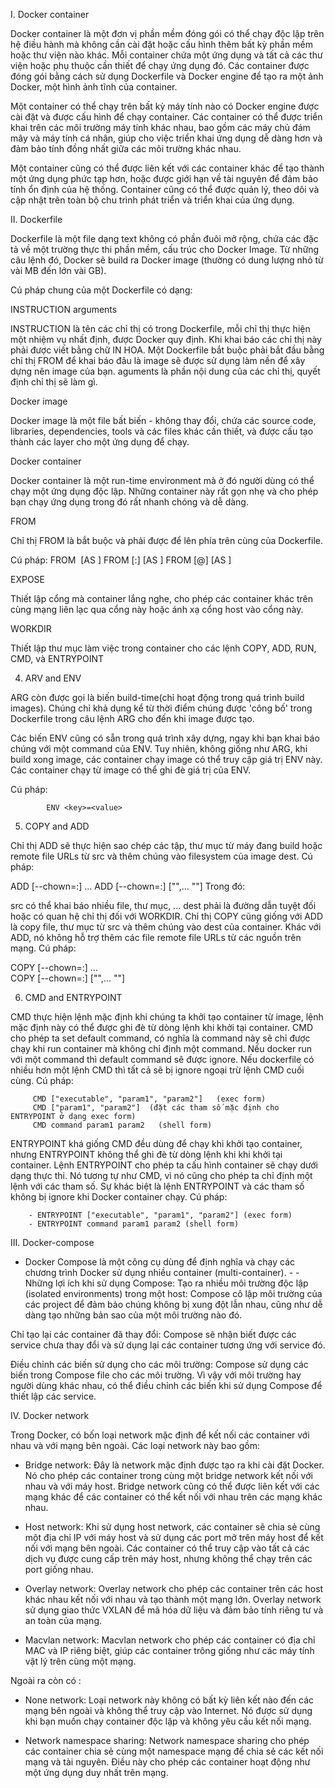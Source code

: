 I. Docker container

Docker container là một đơn vị phần mềm đóng gói có thể chạy độc lập trên hệ điều hành mà không cần cài đặt hoặc cấu hình thêm bất kỳ phần mềm hoặc thư viện nào khác. Mỗi container chứa một ứng dụng và tất cả các thư viện hoặc phụ thuộc cần thiết để chạy ứng dụng đó. Các container được đóng gói bằng cách sử dụng Dockerfile và Docker engine để tạo ra một ảnh Docker, một hình ảnh tĩnh của container.

Một container có thể chạy trên bất kỳ máy tính nào có Docker engine được cài đặt và được cấu hình để chạy container. Các container có thể được triển khai trên các môi trường máy tính khác nhau, bao gồm các máy chủ đám mây và máy tính cá nhân, giúp cho việc triển khai ứng dụng dễ dàng hơn và đảm bảo tính đồng nhất giữa các môi trường khác nhau.

Một container cũng có thể được liên kết với các container khác để tạo thành một ứng dụng phức tạp hơn, hoặc được giới hạn về tài nguyên để đảm bảo tính ổn định của hệ thống. Container cũng có thể được quản lý, theo dõi và cập nhật trên toàn bộ chu trình phát triển và triển khai của ứng dụng.


II. Dockerfile

Dockerfile là một file dạng text không có phần đuôi mở rộng, chứa các đặc tả về một trường thực thi phần mềm, cấu trúc cho Docker Image. Từ những câu lệnh đó, Docker sẽ build ra Docker image (thường có dung lượng nhỏ từ vài MB đến lớn vài GB).

Cú pháp chung của một Dockerfile có dạng:

   INSTRUCTION arguments

INSTRUCTION là tên các chỉ thị có trong Dockerfile, mỗi chỉ thị thực hiện một nhiệm vụ nhất định, được Docker quy định. Khi khai báo các chỉ thị này phải được viết bằng chữ IN HOA. Một Dockerfile bắt buộc phải bắt đầu bằng chỉ thị FROM để khai báo đâu là image sẽ được sử dụng làm nền để xây dựng nên image của bạn. aguments là phần nội dung của các chỉ thị, quyết định chỉ thị sẽ làm gì.

Docker image

Docker image là một file bất biến - không thay đổi, chứa các source code, libraries, dependencies, tools và các files khác cần thiết, và được cấu tạo thành các layer cho một ứng dụng để chạy.

Docker container

Docker container là một run-time environment mà ở đó người dùng có thể chạy một ứng dụng độc lập. Những container này rất gọn nhẹ và cho phép bạn chạy ứng dụng trong đó rất nhanh chóng và dễ dàng.

FROM

Chỉ thị FROM là bắt buộc và phải được để lên phía trên cùng của Dockerfile.

Cú pháp: FROM <image> [AS <name>] FROM <image>[:<tag>] [AS <name>] FROM <image>[@<digest>] [AS <name>]

EXPOSE

Thiết lập cổng mà container lắng nghe, cho phép các container khác trên cùng mạng liên lạc qua cổng này hoặc ánh xạ cổng host vào cổng này.

WORKDIR

Thiết lập thư mục làm việc trong container cho các lệnh COPY, ADD, RUN, CMD, và ENTRYPOINT


4. ARV and ENV

ARG còn được gọi là biến build-time(chỉ hoạt động trong quá trình build images). Chúng chỉ khả dụng kể từ thời điểm chúng được 'công bố' trong Dockerfile trong câu lệnh ARG cho đến khi image được tạo.

Các biến ENV cũng có sẵn trong quá trình xây dựng, ngay khi bạn khai báo chúng với một command của ENV. Tuy nhiên, không giống như ARG, khi build xong image, các container chạy image có thể truy cập giá trị ENV này. Các container chạy từ image có thể ghi đè giá trị của ENV.

Cú pháp:

			ENV <key>=<value> 

5. COPY and ADD

Chỉ thị ADD sẽ thực hiện sao chép các tập, thư mục từ máy đang build hoặc remote file URLs từ src và thêm chúng vào filesystem của image dest.
Cú pháp:

ADD [--chown=<user>:<group>] <src>... <dest>
ADD [--chown=<user>:<group>] ["<src>",... "<dest>"]
Trong đó:

src có thể khai báo nhiều file, thư mục, ...
dest phải là đường dẫn tuyệt đối hoặc có quan hệ chỉ thị đối với WORKDIR.
Chỉ thị COPY cũng giống với ADD là copy file, thư mục từ src và thêm chúng vào dest của container. Khác với ADD, nó không hỗ trợ thêm các file remote file URLs từ các nguồn trên mạng.
Cú pháp:

COPY [--chown=<user>:<group>] <src>... <dest>	       
COPY [--chown=<user>:<group>] ["<src>",... "<dest>"]

6. CMD and ENTRYPOINT

CMD thực hiện lệnh mặc định khi chúng ta khởi tạo container từ image, lệnh mặc định này có thể được ghi đè từ dòng lệnh khi khởi tại container.
CMD cho phép ta set default command, có nghĩa là command này sẽ chỉ được chạy khi run container mà không chỉ định một command.
Nếu docker run với một command thì default command sẽ được ignore. Nếu dockerfile có nhiều hơn một lệnh CMD thì tất cả sẽ bị ignore ngoại trừ lệnh CMD cuối cùng.
Cú pháp:

		 CMD ["executable", "param1", "param2"]   (exec form)
		 CMD ["param1", "param2"]  (đặt các tham số mặc định cho ENTRYPOINT ở dạng exec form)
		 CMD command param1 param2   (shell form)
ENTRYPOINT khá giống CMD đều dùng để chạy khi khởi tạo container, nhưng ENTRYPOINT không thể ghi đè từ dòng lệnh khi khi khởi tại container.
Lệnh ENTRYPOINT cho phép ta cấu hình container sẽ chạy dưới dạng thực thi. Nó tương tự như CMD, vì nó cũng cho phép ta chỉ định một lệnh với các tham số. Sự khác biệt là lệnh ENTRYPOINT và các tham số không bị ignore khi Docker container chạy.
Cú pháp:

		- ENTRYPOINT ["executable", "param1", "param2"] (exec form)
		- ENTRYPOINT command param1 param2 (shell form)

III. Docker-compose

- Docker Compose là một công cụ dùng để định nghĩa và chạy các chương trình Docker sử dụng nhiều container (multi-container). - - Những lợi ích khi sử dụng Compose:
Tạo ra nhiều môi trường độc lập (isolated environments) trong một host: Compose cô lập môi trường của các project để đảm bảo chúng không bị xung đột lẫn nhau, cũng như dễ dàng tạo những bản sao của một môi trường nào đó.

Chỉ tạo lại các container đã thay đổi: Compose sẽ nhận biết được các service chưa thay đổi và sử dụng lại các container tương ứng với service đó.

Điều chỉnh các biến sử dụng cho các môi trường: Compose sử dụng các biến trong Compose file cho các môi trường. Vì vậy với môi trường hay người dùng khác nhau, có thể điều chỉnh các biến khi sử dụng Compose để thiết lập các service.

IV. Docker network

Trong Docker, có bốn loại network mặc định để kết nối các container với nhau và với mạng bên ngoài. Các loại network này bao gồm:

- Bridge network: Đây là network mặc định được tạo ra khi cài đặt Docker. Nó cho phép các container trong cùng một bridge network kết nối với nhau và với máy host. Bridge network cũng có thể được liên kết với các mạng khác để các container có thể kết nối với nhau trên các mạng khác nhau.

- Host network: Khi sử dụng host network, các container sẽ chia sẻ cùng một địa chỉ IP với máy host và sử dụng các port mở trên máy host để kết nối với mạng bên ngoài. Các container có thể truy cập vào tất cả các dịch vụ được cung cấp trên máy host, nhưng không thể chạy trên các port giống nhau.

- Overlay network: Overlay network cho phép các container trên các host khác nhau kết nối với nhau và tạo thành một mạng lớn. Overlay network sử dụng giao thức VXLAN để mã hóa dữ liệu và đảm bảo tính riêng tư và an toàn của mạng.

- Macvlan network: Macvlan network cho phép các container có địa chỉ MAC và IP riêng biệt, giúp các container trông giống như các máy tính vật lý trên cùng một mạng.

Ngoài ra còn có :

- None network: Loại network này không có bất kỳ liên kết nào đến các mạng bên ngoài và không thể truy cập vào Internet. Nó được sử dụng khi bạn muốn chạy container độc lập và không yêu cầu kết nối mạng.

- Network namespace sharing: Network namespace sharing cho phép các container chia sẻ cùng một namespace mạng để chia sẻ các kết nối mạng và tài nguyên. Điều này cho phép các container hoạt động như một ứng dụng duy nhất trên mạng.